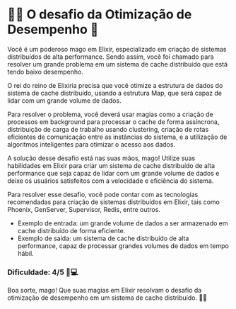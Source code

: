 # 🧙‍♂️ O desafio da Otimização de Desempenho 🏰

Você é um poderoso mago em Elixir, especializado em criação de sistemas distribuídos de alta performance. Sendo assim, você foi chamado para resolver um grande problema em um sistema de cache distribuído que está tendo baixo desempenho.

O rei do reino de Elixiria precisa que você otimize a estrutura de dados do sistema de cache distribuído, usando a estrutura Map, que será capaz de lidar com um grande volume de dados.

Para resolver o problema, você deverá usar magias como a criação de processos em background para processar o cache de forma assíncrona, distribuição de carga de trabalho usando clustering, criação de rotas eficientes de comunicação entre as instâncias do sistema, e a utilização de algoritmos inteligentes para otimizar o acesso aos dados.

A solução desse desafio está nas suas mãos, mago! Utilize suas habilidades em Elixir para criar um sistema de cache distribuído de alta performance que seja capaz de lidar com um grande volume de dados e deixe os usuários satisfeitos com a velocidade e eficiência do sistema.

Para resolver esse desafio, você pode contar com as tecnologias recomendadas para criação de sistemas distribuídos em Elixir, tais como Phoenix, GenServer, Supervisor, Redis, entre outros.

 * Exemplo de entrada: um grande volume de dados a ser armazenado em cache distribuído de forma eficiente.
 * Exemplo de saída: um sistema de cache distribuído de alta performance, capaz de processar grandes volumes de dados em tempo hábil.

### Dificuldade: 4/5 💪💻

Boa sorte, mago! Que suas magias em Elixir resolvam o desafio da otimização de desempenho em um sistema de cache distribuído. 🎉🔮